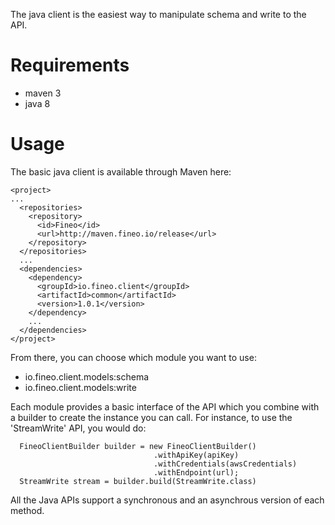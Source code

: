 The java client is the easiest way to manipulate schema and write to the API. 

# Requirements

 * maven 3
 * java 8

# Usage

The basic java client is available through Maven here:

```
<project>
...
  <repositories>
    <repository>
      <id>Fineo</id>
      <url>http://maven.fineo.io/release</url>
    </repository>
  </repositories>
  ...
  <dependencies>
    <dependency>
      <groupId>io.fineo.client</groupId>
      <artifactId>common</artifactId>
      <version>1.0.1</version>
    </dependency>
    ...
  </dependencies>
</project>
```

From there, you can choose which module you want to use:

  * io.fineo.client.models:schema
  * io.fineo.client.models:write
  
Each module provides a basic interface of the API which you combine with a builder to create the 
instance you can call. For instance, to use the 'StreamWrite' API, you would do: 

```
  FineoClientBuilder builder = new FineoClientBuilder()
                                .withApiKey(apiKey)
                                .withCredentials(awsCredentials)
                                .withEndpoint(url);
  StreamWrite stream = builder.build(StreamWrite.class)
```

All the Java APIs support a synchronous and an asynchrous version of each method.
